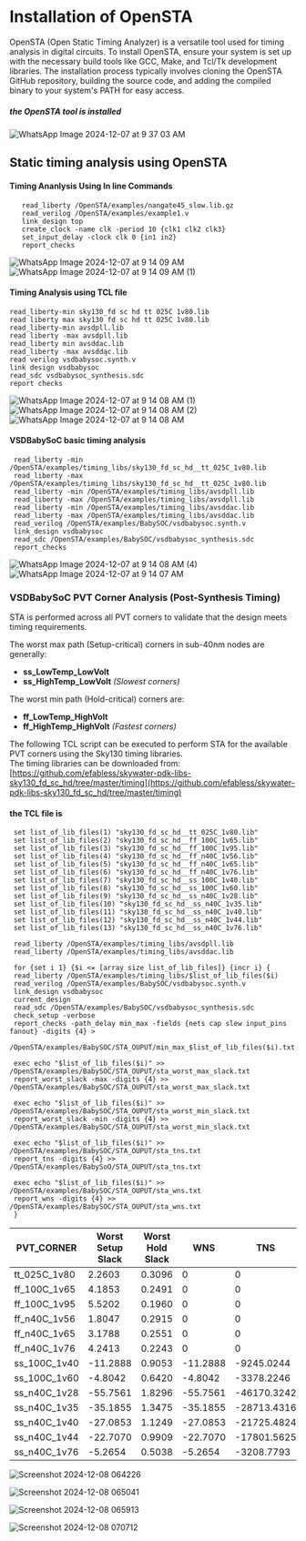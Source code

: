 # Installation of OpenSTA
OpenSTA (Open Static Timing Analyzer) is a versatile tool used for timing analysis in digital circuits. To install OpenSTA, ensure your system is set up with the necessary build tools like GCC, Make, and Tcl/Tk development libraries. The installation process typically involves cloning the OpenSTA GitHub repository, building the source code, and adding the compiled binary to your system's PATH for easy access.

##### the OpenSTA tool is installed

![WhatsApp Image 2024-12-07 at 9 37 03 AM](https://github.com/user-attachments/assets/0f73dcfd-0ca8-49e6-ac4e-e57335d79c7d)


## Static timing analysis using OpenSTA
#### Timing Ananlysis Using In line Commands
    
       read_liberty /OpenSTA/examples/nangate45_slow.lib.gz
       read_verilog /OpenSTA/examples/example1.v
       link_design top
       create_clock -name clk -period 10 {clk1 clk2 clk3}
       set_input_delay -clock clk 0 {in1 in2}
       report_checks

![WhatsApp Image 2024-12-07 at 9 14 09 AM](https://github.com/user-attachments/assets/5c3805ca-2199-4b09-bfaa-c47d0806c5a3)
![WhatsApp Image 2024-12-07 at 9 14 09 AM (1)](https://github.com/user-attachments/assets/51d631ae-20e7-43b3-b4bd-d1ed37d60998)

#### Timing Analysis using TCL file
    read_liberty-min sky130_fd sc hd tt 025C 1v80.lib
    read liberty max sky130 fd sc hd tt 025C 1v80.lib
    read_liberty-min avsdpll.lib
    read liberty -max avsdpll.lib
    read_liberty min avsddac.lib
    read_liberty -max avsddąc.lib
    read verilog vsdbabysoc.synth.v
    link design vsdbabysoc
    read_sdc vsdbabysoc_synthesis.sdc
    report checks
    
    
![WhatsApp Image 2024-12-07 at 9 14 08 AM (1)](https://github.com/user-attachments/assets/12dd9c03-5fbc-4a7a-aced-2942d80321d7)
![WhatsApp Image 2024-12-07 at 9 14 08 AM (2)](https://github.com/user-attachments/assets/b6183d55-418e-4ef5-96d3-cba7c43b676c)
![WhatsApp Image 2024-12-07 at 9 14 08 AM](https://github.com/user-attachments/assets/84818f23-16f1-4fde-99ee-1980ceca70e0)



#### VSDBabySoC basic timing analysis
     read_liberty -min /OpenSTA/examples/timing_libs/sky130_fd_sc_hd__tt_025C_1v80.lib
     read_liberty -max /OpenSTA/examples/timing_libs/sky130_fd_sc_hd__tt_025C_1v80.lib
     read_liberty -min /OpenSTA/examples/timing_libs/avsdpll.lib
     read_liberty -max /OpenSTA/examples/timing_libs/avsdpll.lib
     read_liberty -min /OpenSTA/examples/timing_libs/avsddac.lib
     read_liberty -max /OpenSTA/examples/timing_libs/avsddac.lib
     read_verilog /OpenSTA/examples/BabySOC/vsdbabysoc.synth.v
     link_design vsdbabysoc
     read_sdc /OpenSTA/examples/BabySOC/vsdbabysoc_synthesis.sdc
     report_checks

     
![WhatsApp Image 2024-12-07 at 9 14 08 AM (4)](https://github.com/user-attachments/assets/d67e5fd1-99a8-47b5-a8f4-cf6063e07bd5)
![WhatsApp Image 2024-12-07 at 9 14 07 AM](https://github.com/user-attachments/assets/c8652c4e-392d-4881-a97e-288e81c679b2)

     
### **VSDBabySoC PVT Corner Analysis (Post-Synthesis Timing)**  
STA is performed across all PVT corners to validate that the design meets timing requirements.

The worst max path (Setup-critical) corners in sub-40nm nodes are generally:  
- **ss_LowTemp_LowVolt**  
- **ss_HighTemp_LowVolt** *(Slowest corners)*  

The worst min path (Hold-critical) corners are:  
- **ff_LowTemp_HighVolt**  
- **ff_HighTemp_HighVolt** *(Fastest corners)*  

The following TCL script can be executed to perform STA for the available PVT corners using the Sky130 timing libraries.  
The timing libraries can be downloaded from:  
[https://github.com/efabless/skywater-pdk-libs-sky130_fd_sc_hd/tree/master/timing](https://github.com/efabless/skywater-pdk-libs-sky130_fd_sc_hd/tree/master/timing)  

#### the TCL file is 
     set list_of_lib_files(1) "sky130_fd_sc_hd__tt_025C_1v80.lib"
     set list_of_lib_files(2) "sky130_fd_sc_hd__ff_100C_1v65.lib"
     set list_of_lib_files(3) "sky130_fd_sc_hd__ff_100C_1v95.lib"
     set list_of_lib_files(4) "sky130_fd_sc_hd__ff_n40C_1v56.lib"
     set list_of_lib_files(5) "sky130_fd_sc_hd__ff_n40C_1v65.lib"
     set list_of_lib_files(6) "sky130_fd_sc_hd__ff_n40C_1v76.lib"
     set list_of_lib_files(7) "sky130_fd_sc_hd__ss_100C_1v40.lib"
     set list_of_lib_files(8) "sky130_fd_sc_hd__ss_100C_1v60.lib"
     set list_of_lib_files(9) "sky130_fd_sc_hd__ss_n40C_1v28.lib"
     set list_of_lib_files(10) "sky130_fd_sc_hd__ss_n40C_1v35.lib"
     set list_of_lib_files(11) "sky130_fd_sc_hd__ss_n40C_1v40.lib"
     set list_of_lib_files(12) "sky130_fd_sc_hd__ss_n40C_1v44.lib"
     set list_of_lib_files(13) "sky130_fd_sc_hd__ss_n40C_1v76.lib"

     read_liberty /OpenSTA/examples/timing_libs/avsdpll.lib
     read_liberty /OpenSTA/examples/timing_libs/avsddac.lib

     for {set i 1} {$i <= [array size list_of_lib_files]} {incr i} {
     read_liberty /OpenSTA/examples/timing_libs/$list_of_lib_files($i)
     read_verilog /OpenSTA/examples/BabySOC/vsdbabysoc.synth.v
     link_design vsdbabysoc
     current_design
     read_sdc /OpenSTA/examples/BabySOC/vsdbabysoc_synthesis.sdc
     check_setup -verbose
     report_checks -path_delay min_max -fields {nets cap slew input_pins fanout} -digits {4} > 
     /OpenSTA/examples/BabySOC/STA_OUPUT/min_max_$list_of_lib_files($i).txt

     exec echo "$list_of_lib_files($i)" >> /OpenSTA/examples/BabySOC/STA_OUPUT/sta_worst_max_slack.txt
     report_worst_slack -max -digits {4} >> /OpenSTA/examples/BabySOC/STA_OUPUT/sta_worst_max_slack.txt

     exec echo "$list_of_lib_files($i)" >> /OpenSTA/examples/BabySOC/STA_OUPUT/sta_worst_min_slack.txt
     report_worst_slack -min -digits {4} >> /OpenSTA/examples/BabySOC/STA_OUPUT/sta_worst_min_slack.txt

     exec echo "$list_of_lib_files($i)" >> /OpenSTA/examples/BabySOC/STA_OUPUT/sta_tns.txt
     report_tns -digits {4} >> /OpenSTA/examples/BabySoO/STA_OUPUT/sta_tns.txt

     exec echo "$list_of_lib_files($i)" >> /OpenSTA/examples/BabySOC/STA_OUPUT/sta_wns.txt
     report_wns -digits {4} >> /OpenSTA/examples/BabySOC/STA_OUPUT/sta_wns.txt
     }
     
| PVT_CORNER    | Worst Setup Slack    | Worst Hold Slack    | WNS    | TNS   |
|-------------|-------------|-------------|-------------|-------------|
|  tt_025C_1v80    |2.2603   | 0.3096    | 0   | 0    |
|  ff_100C_1v65     |4.1853   | 0.2491    | 0    | 0    |
|  ff_100C_1v95    |5.5202    | 0.1960    | 0    | 0    |
|  ff_n40C_1v56   |1.8047   | 0.2915   | 0    | 0    |
|  ff_n40C_1v65     |3.1788    | 0.2551   | 0   | 0    |
|  ff_n40C_1v76  |4.2413  | 0.2243    | 0   | 0    |
|  ss_100C_1v40    |-11.2888   | 0.9053    | -11.2888  | -9245.0244   |
|  ss_100C_1v60     |-4.8042   | 0.6420   | -4.8042  | -3378.2246    |
|  ss_n40C_1v28    |-55.7561   | 1.8296    | -55.7561    | -46170.3242   |
|  ss_n40C_1v35   |-35.1855  | 1.3475   | -35.1855   | -28713.4316   |
|  ss_n40C_1v40|-27.0853  | 1.1249  | -27.0853   | -21725.4824   |
|  ss_n40C_1v44  |-22.7070  | 0.9909   | -22.7070  | -17801.5625  |
|  ss_n40C_1v76     |-5.2654   | 0.5038   | -5.2654   | -3208.7793   |

![Screenshot 2024-12-08 064226](https://github.com/user-attachments/assets/c2735063-c6c8-4a51-8f6a-2d17818fa2e5)

![Screenshot 2024-12-08 065041](https://github.com/user-attachments/assets/769c8079-dfea-422e-8cc7-8e6240420b1b)

![Screenshot 2024-12-08 065913](https://github.com/user-attachments/assets/fc904026-5a3c-4bca-8e41-1624474f4852)

![Screenshot 2024-12-08 070712](https://github.com/user-attachments/assets/6daea128-878b-4286-96ab-08ea7bdd3b83)
